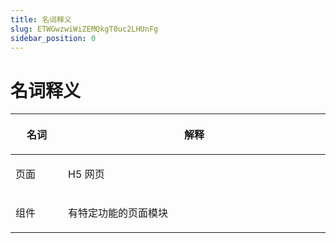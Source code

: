 ```yaml
---
title: 名词释义
slug: ETWGwzwiWiZEMQkgT0uc2LHUnFg
sidebar_position: 0
---
```



# 名词释义

<table header_row="1">
<colgroup>
<col width="122"/>
<col width="698"/>
</colgroup>
<thead>
<tr>
<th><p>名词</p></th><th><p>解释</p></th></tr>
</thead>
<tbody>
<tr>
<td><p>页面</p></td><td><p>H5 网页</p></td></tr>
<tr>
<td><p>组件</p></td><td><p>有特定功能的页面模块</p></td></tr>
</tbody>
</table>

